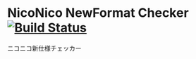 # NicoNico NewFormat Checker [![Build Status](https://travis-ci.org/tdenc/NNC.svg?branch=master)](https://travis-ci.org/tdenc/NNC)
ニコニコ新仕様チェッカー
